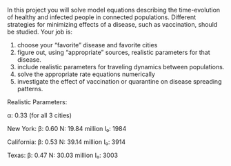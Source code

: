 In this project you will solve model equations describing the time-evolution of healthy and
infected people in connected populations.
Different strategies for minimizing effects of a disease, such as vaccination, should be
studied.
Your job is:
1. choose your “favorite” disease and favorite cities
2. figure out, using “appropriate” sources, realistic parameters for that disease.
3. include realistic parameters for traveling dynamics between populations.
4. solve the appropriate rate equations numerically
5. investigate the effect of vaccination or quarantine on disease spreading patterns.



Realistic Parameters:

α: 0.33 (for all 3 cities)

New York:
β: 0.60
N: 19.84 million
I₀: 1984

California:
β: 0.53
N: 39.14 million
I₀: 3914

Texas:
β: 0.47
N: 30.03 million
I₀: 3003